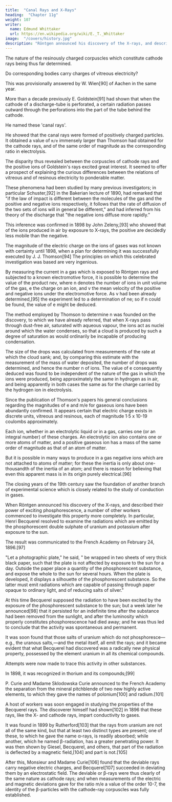 ```yaml
---
title:  "Canal Rays and X-Rays"
heading:  "Chapter 11g"
weight: 107
writer:
  name: Edmund Whittaker
  url: https://en.wikipedia.org/wiki/E._T._Whittaker
image:  "/covers/history.jpg"
description: "Röntgen announced his discovery of the X-rays, and described their power of exciting phosphorescence"
---
```




The nature of the resinously charged corpuscles which constitute cathode rays being thus far determined.

<!-- People asked whether  -->

Do corresponding bodies carry charges of vitreous electricity?

<!-- —a question to which at any rate a provisional answer was given by -->
This was provisionally answered by W. Wien[90] of Aachen in the same year. 

More than a decade previously E. Goldstein[91] had shown that when the cathode of a discharge-tube is perforated, a certain radiation passes outward through the perforations into the part of the tube behind the cathode. 

He named these 'canal rays'. 

He showed that the canal rays were formed of positively charged particles. It obtained a value of `m/e` immensely larger than Thomson had obtained for the cathode rays, and of the same order of magnitude as the corresponding ratio in electrolysis.

The disparity thus revealed between the corpuscles of cathode rays and the positive ions of Goldstein's rays excited great interest. It seemed to offer a prospect of explaining the curious differences between the relations of vitreous and of resinous electricity to ponderable matter. 

These phenomena had been studied by many previous investigators; in particular Schuster,[92] in the Bakerian lecture of 1890, had remarked that "if the law of impact is different between the molecules of the gas and the positive and negative ions respectively, it follows that the rate of diffusion of the two sets of ions will in general be different," and had inferred from his theory of the discharge that "the negative ions diffuse more rapidly." 

This inference was confirmed in 1898 by John Zeleny,[93] who showed that of the ions produced in air by exposure to X-rays, the positive are decidedly less mobile than the negative.

The magnitude of the electric charge on the ions of gases was not known with certainty until 1898, when a plan for determining it was successfully executed by J. J. Thomson[94] The principles on which this celebrated investigation was based are very ingenious. 

By measuring the current in a gas which is exposed to Röntgen rays and subjected to a known electromotive force, it is possible to determine the value of the product nev, where n denotes the number of ions in unit volume of the gas, e the charge on an ion, and v the mean velocity of the positive and negative ions under the electromotive force. As v had been already determined,[95] the experiment led to a determination of ne; so if n could be found, the value of e might be deduced.

The method employed by Thomson to determine n was founded on the discovery, to which we have already referred, that when X-rays pass through dust-free air, saturated with aqueous vapour, the ions act as nuclei around which the water condenses, so that a cloud is produced by such a degree of saturation as would ordinarily be incapable of producing condensation. 

The size of the drops was calculated from measurements of the rate at which the cloud sank; and, by comparing this estimate with the measurement of the mass of water deposited, the number of drops was determined, and hence the number n of ions. The value of e consequently deduced was found to be independent of the nature of the gas in which the ions were produced, being approximately the same in hydrogen as in air, and being apparently in both cases the same as for the charge carried by the hydrogen ion in electrolysis.

Since the publication of Thomson's papers his general conclusions regarding the magnitudes of e and m/e for gaseous ions have been abundantly confirmed. It appears certain that electric charge exists in discrete units, vitreous and resinous, each of magnitude 1·5 x 10-19 coulombs approximately. 

Each ion, whether in an electrolytic liquid or in a gas, carries one (or an integral number) of these charges. An electrolytic ion also contains one or more atoms of matter, and a positive gaseous ion has a mass of the same order of magnitude as that of an atom of matter. 

But it is possible in many ways to produce in a gas negative ions which are not attached to atoms of matter; for these the inertia is only about one-thousandth of the inertia of an atom; and there is reason for believing that even this apparent mass is in its origin purely electrical.[96]


The closing years of the 19th century saw the foundation of another branch of experimental science which is closely related to the study of conduction in gases. 

When Röntgen announced his discovery of the X-rays, and described their power of exciting phosphorescence, a number of other workers commenced to investigate this property more completely. In particular, Henri Becquerel resolved to examine the radiations which are emitted by the phosphorescent double sulphate of uranium and potassium after exposure to the sun. 

The result was communicated to the French Academy on February 24, 1896.[97] 

"Let a photographic plate," he said, " be wrapped in two sheets of very thick black paper, such that the plate is not affected by exposure to the sun for a day. Outside the paper place a quantity of the phosphorescent substance, and expose the whole to the sun for several hours. When the plate is developed, it displays a silhouette of the phosphorescent substance. So the latter must emit radiations which are capable of passing through paper opaque to ordinary light, and of reducing salts of silver."

At this time Becquerel supposed the radiation to have been excited by the exposure of the phosphorescent substance to the sun; but a week later he announced[98] that it persisted for an indefinite time after the substance had been removed from the sunlight, and after the luminosity which properly constitutes phosphorescence had died away; and he was thus led to conclude that the activity was spontaneous and permanent. 

It was soon found that those salts of uranium which do not phosphoresce—e.g., the uranous salts,—and the metal itself, all emit the rays; and it became evident that what Becquerel had discovered was a radically new physical property, possessed by the element uranium in all its chemical compounds.

Attempts were now made to trace this activity in other substances. 

In 1898, it was recognized in thorium and its compounds;[99] 

P. Curie and Madame Sklodowska Curie announced to the French Academy the separation from the mineral pitchblende of two new highly active elements, to which they gave the names of polonium[100] and radium.[101] 

A host of workers was soon engaged in studying the properties of the Becquerel rays. The discoverer himself had shown[102] in 1896 that these rays, like the X- and cathode rays, impart conductivity to gases. 

It was found in 1899 by Rutherford[103] that the rays from uranium are not all of the same kind, but that at least two distinct types are present; one of these, to which he gave the name α-rays, is readily absorbed; while another, which he named β-radiation, has a greater penetrating power. It was then shown by Giesel, Becquerel, and others, that part of the radiation is deflected by a magnetic field,[104] and part is not.[105] 

After this, Monsieur and Madame Curie[106] found that the deviable rays carry negative electric charges, and Becquerel[107] succeeded in deviating them by an electrostatic field. The deviable or β-rays were thus clearly of the same nature as cathode rays; and when measurements of the electric and magnetic deviations gave for the ratio m/e a value of the order 10-7, the identity of the β-particles with the cathode-ray corpuscles was fully established.

<!-- The subsequent history of the new branch of physics thus created falls outside the limits of the present work. We must now consider the progress which was achieved in the general theory of aether and electricity in the last decade of the nineteenth century. -->

